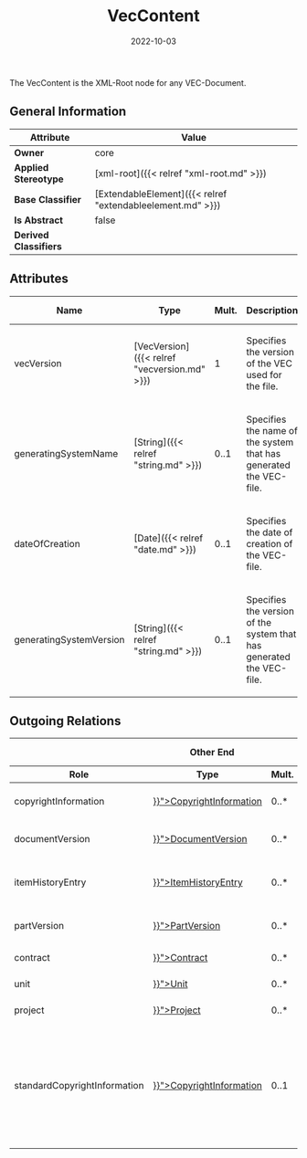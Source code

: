 ﻿---
title: VecContent
toc: false
type: specs
date: "2022-10-03"
draft: false
specification: VEC
version: 2.0.1
documentType: "Recommendation"
elementType: Class
classes:
  - VecContent
menu_name: vec-2.0.1
---
<p> The VecContent is the XML-Root node for any VEC-Document.      </p>

## General Information

| Attribute               | Value |
|-------------------------|-------|
| **Owner**               | core |
| **Applied Stereotype**  | [xml-root]({{< relref "xml-root.md" >}})<br/>  |
| **Base Classifier**     | [ExtendableElement]({{< relref "extendableelement.md" >}})<br/>  |
| **Is Abstract**         | false |
| **Derived Classifiers** |   |

## Attributes
|  Name  |  Type  |  Mult.  |  Description  |  Owning Classifier  |
|--------|--------|---------|---------------|--------------|
|vecVersion| [VecVersion]({{< relref "vecversion.md" >}}) | 1 | <p> Specifies the version of the VEC used for the file.      </p> | [VecContent]({{< relref "veccontent.md" >}}) |
|generatingSystemName| [String]({{< relref "string.md" >}}) | 0..1 | <p>Specifies the name of the system that has generated the VEC-file.  </p> | [VecContent]({{< relref "veccontent.md" >}}) |
|dateOfCreation| [Date]({{< relref "date.md" >}}) | 0..1 | <p>Specifies the date of creation of the VEC-file.  </p> | [VecContent]({{< relref "veccontent.md" >}}) |
|generatingSystemVersion| [String]({{< relref "string.md" >}}) | 0..1 | <p>Specifies the version of the system that has generated the VEC-file. </p> | [VecContent]({{< relref "veccontent.md" >}}) |

## Outgoing Relations
<table>
    <thead>
        <tr>
           <th colspan="6">Other End</th>
           <th colspan="1">This End</th>
           <th colspan="1">General</th>
        </tr>
        <tr>
           <th>Role</th>
           <th>Type</th>
           <th>Mult.</th>
           <th>Agg.</th>
           <th>Unique</th>
           <th>Ordered</th>
           <th>Mult.</th>
           <th>Description</th>
        </tr>
    <thead>
    <tbody>
    <tr>
        <td>copyrightInformation</td>
        <td><a href="{{< relref "copyrightinformation.md" >}}">CopyrightInformation</a></td>
        <td>0..*</td>
        <td>Y</td>
        <td>Y</td>
        <td>N</td>
        <td>1</td>
        <td>Specifies the CopyrightInformation used in the VEC-file.</td>
    </tr>
    <tr>
        <td>documentVersion</td>
        <td><a href="{{< relref "documentversion.md" >}}">DocumentVersion</a></td>
        <td>0..*</td>
        <td>Y</td>
        <td>Y</td>
        <td>N</td>
        <td>1</td>
        <td>Specifies the DocumentVersions contained in the VEC-file.</td>
    </tr>
    <tr>
        <td>itemHistoryEntry</td>
        <td><a href="{{< relref "itemhistoryentry.md" >}}">ItemHistoryEntry</a></td>
        <td>0..*</td>
        <td>Y</td>
        <td>Y</td>
        <td>N</td>
        <td>1</td>
        <td>Specifies the ItemVersionHistoryEntries for ItemVersions contained in the VEC-file.</td>
    </tr>
    <tr>
        <td>partVersion</td>
        <td><a href="{{< relref "partversion.md" >}}">PartVersion</a></td>
        <td>0..*</td>
        <td>Y</td>
        <td>Y</td>
        <td>N</td>
        <td>1</td>
        <td>Specifies the PartVersions contained in the VEC-file.</td>
    </tr>
    <tr>
        <td>contract</td>
        <td><a href="{{< relref "contract.md" >}}">Contract</a></td>
        <td>0..*</td>
        <td>Y</td>
        <td>Y</td>
        <td>N</td>
        <td>1</td>
        <td>Specifies the contracts used in the VEC-file.</td>
    </tr>
    <tr>
        <td>unit</td>
        <td><a href="{{< relref "unit.md" >}}">Unit</a></td>
        <td>0..*</td>
        <td>Y</td>
        <td>Y</td>
        <td>N</td>
        <td>1</td>
        <td>Specifies the Units used in the VEC-file.</td>
    </tr>
    <tr>
        <td>project</td>
        <td><a href="{{< relref "project.md" >}}">Project</a></td>
        <td>0..*</td>
        <td>Y</td>
        <td>Y</td>
        <td>N</td>
        <td>1</td>
        <td>Specifies the Projects used in the VEC-file.</td>
    </tr>
    <tr>
        <td>standardCopyrightInformation</td>
        <td><a href="{{< relref "copyrightinformation.md" >}}">CopyrightInformation</a></td>
        <td>0..1</td>
        <td>N</td>
        <td>Y</td>
        <td>N</td>
        <td>0..*</td>
        <td><p> References the <i>CopyrightInformation</i> that is in effect for the complete content of this <i>VecContent</i>. It is applied to all <i>ItemVersions</i> that do not references their own individual <i>CopyrightInformation.</i>      </p></td>
    </tr>
    </tbody>
</table>




